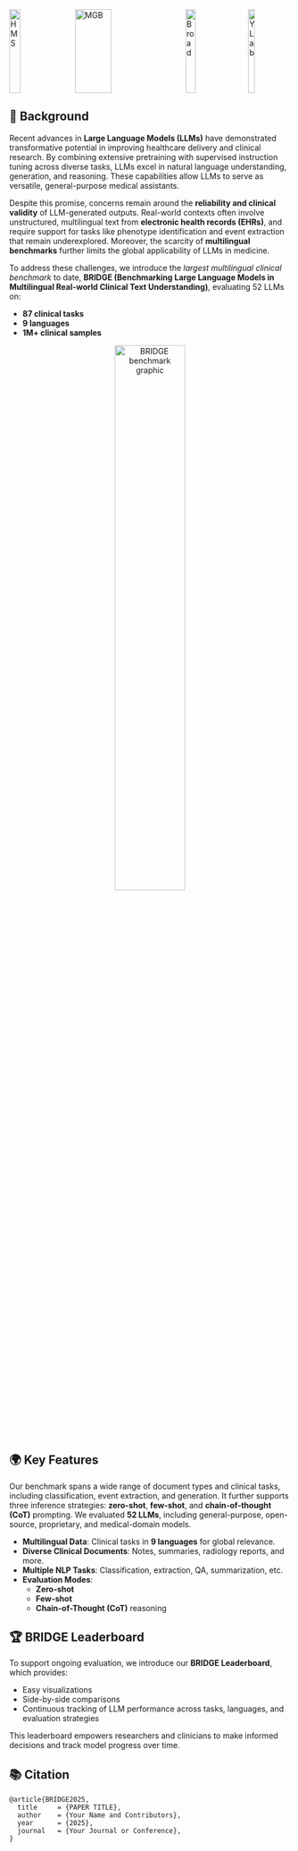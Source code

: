 <div style="display: flex; align-items: center; justify-content: space-between; width: 100%; height: 150px;">
  <img
    src="https://cdn-uploads.huggingface.co/production/uploads/67a040fb6934f9aa1c866f99/1bNk6xHD90mlVaUOJ3kT6.png"
    alt="HMS"
    style="width: 20%; height: 100%; object-fit: contain;"
  />
  <img
    src="https://cdn-uploads.huggingface.co/production/uploads/67a040fb6934f9aa1c866f99/ZVx7ahuV1mVuIeygYwirc.png"
    alt="MGB"
    style="width: 36%; height: 100%; object-fit: contain;"
  />
  <img
    src="https://cdn-uploads.huggingface.co/production/uploads/67a040fb6934f9aa1c866f99/TkKKjmq98Wv_p5shxJTMY.png"
    alt="Broad"
    style="width: 19%; height: 100%; object-fit: contain;"
  />
  <img
    src="https://cdn-uploads.huggingface.co/production/uploads/67a040fb6934f9aa1c866f99/UcM8kmTaVkAM1qf3v09K8.png"
    alt="YLab"
    style="width: 15%; height: 100%; object-fit: contain;"
  />
  
</div>


<h2>📜 Background</h2>
<p>Recent advances in <strong>Large Language Models (LLMs)</strong> have demonstrated transformative potential in improving healthcare delivery and clinical research. By combining extensive pretraining with supervised instruction tuning across diverse tasks, LLMs excel in natural language understanding, generation, and reasoning. These capabilities allow LLMs to serve as versatile, general-purpose medical assistants.</p>
<p>Despite this promise, concerns remain around the <strong>reliability and clinical validity</strong> of LLM-generated outputs. Real-world contexts often involve unstructured, multilingual text from <strong>electronic health records (EHRs)</strong>, and require support for tasks like phenotype identification and event extraction that remain underexplored. Moreover, the scarcity of <strong>multilingual benchmarks</strong> further limits the global applicability of LLMs in medicine.</p>
<p>To address these challenges, we introduce the <em>largest multilingual clinical benchmark</em> to date, <strong>BRIDGE (Benchmarking Large Language Models in Multilingual Real-world Clinical Text Understanding)</strong>, evaluating 52 LLMs on:</p>
<ul>
  <li><strong>87 clinical tasks</strong></li>
  <li><strong>9 languages</strong></li>
  <li><strong>1M+ clinical samples</strong></li>
</ul>

<div style="text-align: center;">
  <img src="https://cdn-uploads.huggingface.co/production/uploads/67a040fb6934f9aa1c866f99/2fh-jETNSL9iXJXTT-fdN.png" style="width: 50%;" alt="BRIDGE benchmark graphic">
</div>

<h2>🌍 Key Features</h2>
<p>Our benchmark spans a wide range of document types and clinical tasks, including classification, event extraction, and generation. It further supports three inference strategies: <strong>zero-shot</strong>, <strong>few-shot</strong>, and <strong>chain-of-thought (CoT)</strong> prompting. We evaluated <strong>52 LLMs</strong>, including general-purpose, open-source, proprietary, and medical-domain models.</p>
<ul>
  <li><strong>Multilingual Data</strong>: Clinical tasks in <strong>9 languages</strong> for global relevance.</li>
  <li><strong>Diverse Clinical Documents</strong>: Notes, summaries, radiology reports, and more.</li>
  <li><strong>Multiple NLP Tasks</strong>: Classification, extraction, QA, summarization, etc.</li>
  <li><strong>Evaluation Modes</strong>:
    <ul>
      <li><strong>Zero-shot</strong></li>
      <li><strong>Few-shot</strong></li>
      <li><strong>Chain-of-Thought (CoT)</strong> reasoning</li>
    </ul>
  </li>
</ul>


<h2>🏆 BRIDGE Leaderboard</h2>
<p>To support ongoing evaluation, we introduce our <strong>BRIDGE Leaderboard</strong>, which provides:</p>
<ul>
  <li>Easy visualizations</li>
  <li>Side-by-side comparisons</li>
  <li>Continuous tracking of LLM performance across tasks, languages, and evaluation strategies</li>
</ul>
<p>This leaderboard empowers researchers and clinicians to make informed decisions and track model progress over time.</p>

<h2>📚 Citation</h2>
<pre><code>@article{BRIDGE2025,
  title     = {PAPER TITLE},
  author    = {Your Name and Contributors},
  year      = {2025},
  journal   = {Your Journal or Conference},
}
</code></pre>
